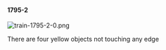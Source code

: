 #### 1795-2
![train-1795-2-0.png](https://github.com/lil-lab/nlvr/raw/master/nlvr/train/images/3/train-1795-2-0.png "train-1795-2-0.png")

There are four yellow objects not touching any edge